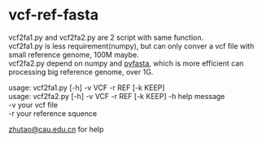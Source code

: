 # vcf-ref-fasta
vcf2fa1.py and vcf2fa2.py are 2 script with same function.  
vcf2fa1.py is less requirement(numpy), but can only conver a vcf file with small reference genome, 100M maybe.  
vcf2fa2.py depend on numpy and [pyfasta](https://github.com/brentp/pyfasta.git), which is more efficient can processing big reference genome, over 1G.  


usage: vcf2fa1.py [-h] -v VCF -r REF [-k KEEP]  
usage: vcf2fa2.py [-h] -v VCF -r REF [-k KEEP]
-h help message  
-v your vcf file  
-r your reference squence  

zhutao@cau.edu.cn for help
